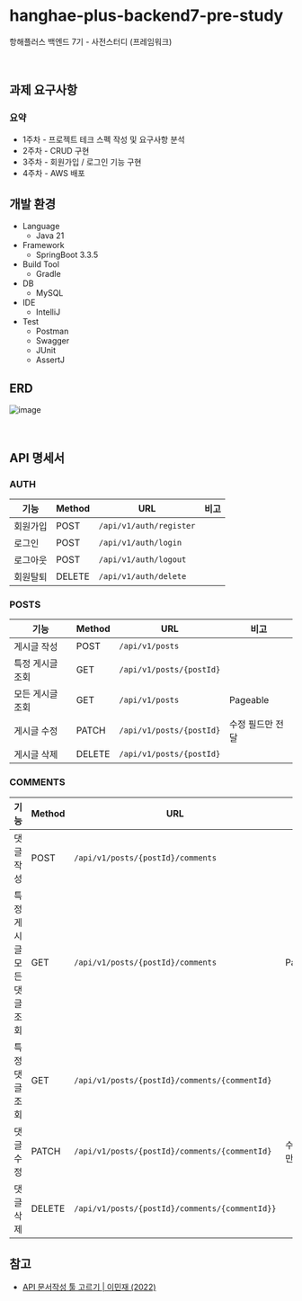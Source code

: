 # hanghae-plus-backend7-pre-study

항해플러스 백엔드 7기 - 사전스터디 (프레임워크)

<br/>

## 과제 요구사항

### 요약

- 1주차 - 프로젝트 테크 스펙 작성 및 요구사항 분석
- 2주차 - CRUD 구현
- 3주차 - 회원가입 / 로그인 기능 구현
- 4주차 - AWS 배포

## 개발 환경

- Language
    - Java 21
- Framework
    - SpringBoot 3.3.5
- Build Tool
    - Gradle
- DB
    - MySQL
- IDE
    - IntelliJ
- Test
    - Postman
    - Swagger
    - JUnit
    - AssertJ

## ERD

![image](https://github.com/user-attachments/assets/b5041d58-fd9d-40f8-9743-b3a0a2219ccb)



<br/>

## API 명세서

### AUTH

| 기능   | Method | URL                     | 비고 |
|------|--------|-------------------------|----|
| 회원가입 | POST   | `/api/v1/auth/register` |    |
| 로그인  | POST   | `/api/v1/auth/login`    |    |
| 로그아웃 | POST   | `/api/v1/auth/logout`   |    |
| 회원탈퇴 | DELETE | `/api/v1/auth/delete`   |    |

### POSTS

| 기능        | Method | URL                      | 비고        |
|-----------|--------|--------------------------|-----------|
| 게시글 작성    | POST   | `/api/v1/posts`          |           |
| 특정 게시글 조회 | GET    | `/api/v1/posts/{postId}` |           |
| 모든 게시글 조회 | GET    | `/api/v1/posts`          | Pageable  |
| 게시글 수정    | PATCH  | `/api/v1/posts/{postId}` | 수정 필드만 전달 |
| 게시글 삭제    | DELETE | `/api/v1/posts/{postId}` |           |

### COMMENTS

| 기능              | Method | URL                                            | 비고        |
|-----------------|--------|------------------------------------------------|-----------|
| 댓글 작성           | POST   | `/api/v1/posts/{postId}/comments`              |           |
| 특정 게시글 모든 댓글 조회 | GET    | `/api/v1/posts/{postId}/comments`              | Pageable  |
| 특정 댓글 조회        | GET    | `/api/v1/posts/{postId}/comments/{commentId}`  |           |
| 댓글 수정           | PATCH  | `/api/v1/posts/{postId}/comments/{commentId}`  | 수정 필드만 전달 |
| 댓글 삭제           | DELETE | `/api/v1/posts/{postId}/comments/{commentId}}` |           |

## 참고

- [API 문서작성 툴 고르기 | 이민재 (2022)](https://learnote-dev.com/java/Spring-A-%EB%AC%B8%EC%84%9C-%EC%9E%91%EC%84%B1%ED%95%98%EA%B8%B0/) 
